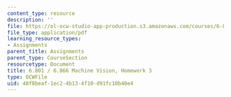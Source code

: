 ```yaml
---
content_type: resource
description: ''
file: https://ol-ocw-studio-app-production.s3.amazonaws.com/courses/6-801-machine-vision-fall-2020/48f8beaf1ec24b134f10d91fc10b40e4_MIT6_801F20_hw3.pdf
file_type: application/pdf
learning_resource_types:
- Assignments
parent_title: Assignments
parent_type: CourseSection
resourcetype: Document
title: 6.801 / 6.866 Machine Vision, Homework 3
type: OCWFile
uid: 48f8beaf-1ec2-4b13-4f10-d91fc10b40e4
---
```

